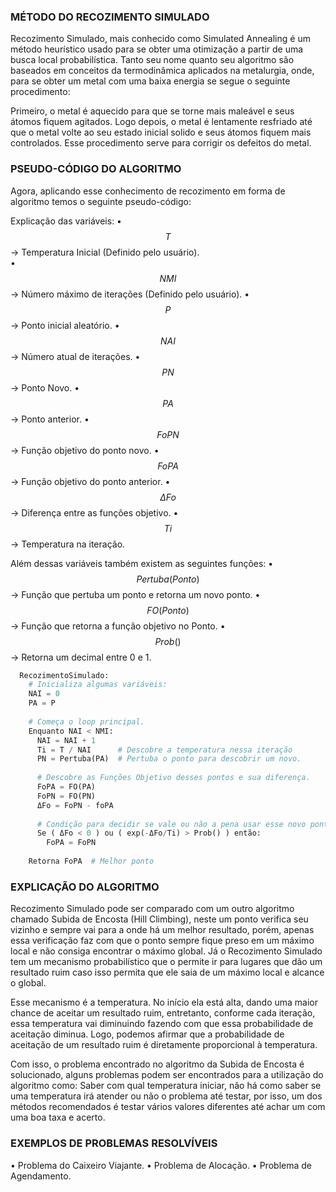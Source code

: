 
<script src="https://polyfill.io/v3/polyfill.min.js?features=es6"></script> 
<script id="MathJax-script" async src="https://cdn.jsdelivr.net/npm/mathjax@3/es5/tex-mml-chtml.js"></script>

### MÉTODO DO RECOZIMENTO SIMULADO
Recozimento Simulado, mais conhecido como Simulated Annealing é um método heurístico usado para se obter uma otimização a partir de uma busca local probabilística. Tanto seu nome quanto seu algoritmo são baseados em conceitos da termodinâmica aplicados na metalurgia, onde, para se obter um metal com uma baixa energia se segue o seguinte procedimento:

Primeiro, o metal é aquecido para que se torne mais maleável e seus átomos fiquem agitados. Logo depois, o metal é lentamente resfriado até que o metal volte ao seu estado inicial solido e seus átomos fiquem mais controlados. Esse procedimento serve para corrigir os defeitos do metal.

### PSEUDO-CÓDIGO DO ALGORITMO
Agora, aplicando esse conhecimento de recozimento em forma de algoritmo temos o seguinte pseudo-código:
 
Explicação das variáveis:
  •	$$ T $$ → Temperatura Inicial (Definido pelo usuário).    
  •	$$ NMI $$ → Número máximo de iterações (Definido pelo usuário).
  •	$$ P $$ → Ponto inicial aleatório.
  •	$$ NAI $$ → Número atual de iterações.
  •	$$ PN $$ → Ponto Novo.
  •	$$ PA $$ → Ponto anterior.
  •	$$ FoPN $$ → Função objetivo do ponto novo.
  •	$$ FoPA $$ → Função objetivo do ponto anterior.
  •	$$ ΔFo $$ → Diferença entre as funções objetivo.
  •	$$ Ti $$ → Temperatura na iteração.

Além dessas variáveis também existem as seguintes funções:
  •	$$ Pertuba(Ponto) $$ → Função que pertuba um ponto e retorna um novo ponto.
  •	$$ FO(Ponto) $$ → Função que retorna a função objetivo no Ponto.
  •	$$ Prob() $$ → Retorna um decimal entre 0 e 1.

``` python
  RecozimentoSimulado:
    # Inicializa algumas variáveis:
    NAI = 0
    PA = P
    
    # Começa o loop principal.
    Enquanto NAI < NMI:
      NAI = NAI + 1
      Ti = T / NAI      # Descobre a temperatura nessa iteração
      PN = Pertuba(PA)  # Pertuba o ponto para descobrir um novo.
      
      # Descobre as Funções Objetivo desses pontos e sua diferença.
      FoPA = FO(PA)
      FoPN = FO(PN)
      ΔFo = FoPN - foPA
      
      # Condição para decidir se vale ou não a pena usar esse novo ponto
      Se ( ΔFo < 0 ) ou ( exp(-ΔFo/Ti) > Prob() ) então:
        FoPA = FoPN
        
    Retorna FoPA  # Melhor ponto 
```
### EXPLICAÇÃO DO ALGORITMO
Recozimento Simulado pode ser comparado com um outro algoritmo chamado Subida de Encosta (Hill Climbing), neste um ponto verifica seu vizinho e sempre vai para a onde há um melhor resultado, porém, apenas essa verificação faz com que o ponto sempre fique preso em um máximo local e não consiga encontrar o máximo global. Já o Recozimento Simulado tem um mecanismo probabilístico que o permite ir para lugares que dão um resultado ruim caso isso permita que ele saia de um máximo local e alcance o global.

Esse mecanismo é a temperatura. No início ela está alta, dando uma maior chance de aceitar um resultado ruim, entretanto, conforme cada iteração, essa temperatura vai diminuindo fazendo com que essa probabilidade de aceitação diminua. Logo, podemos afirmar que a probabilidade de aceitação de um resultado ruim é diretamente proporcional à temperatura.

Com isso, o problema encontrado no algoritmo da Subida de Encosta é solucionado, alguns problemas podem ser encontrados para a utilização do algoritmo como: Saber com qual temperatura iniciar, não há como saber se uma temperatura irá atender ou não o problema até testar, por isso, um dos métodos recomendados é testar vários valores diferentes até achar um com uma boa taxa e acerto.

### EXEMPLOS DE PROBLEMAS RESOLVÍVEIS
  •	Problema do Caixeiro Viajante.
  •	Problema de Alocação.
  •	Problema de Agendamento.
